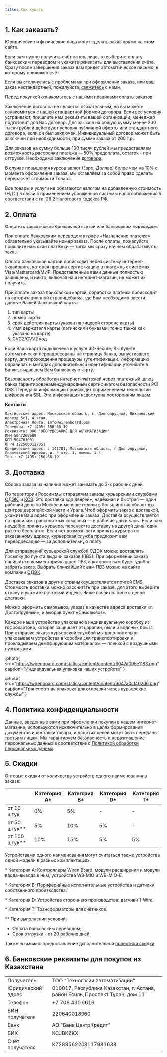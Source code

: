```yaml
---
title: Как купить
---
```


## 1. Как заказать?

Юридические и физические лица могут сделать заказ прямо на этом сайте.

Если вам нужно получить счёт на юр. лицо, то выберите оплату банковским переводом и укажите реквизиты для выставления счёта.
Сразу после завершения заказа вам придёт автоматическое письмо, к которому приложен счёт.

Если вы столкнулись с проблемами при оформлении заказа, или ваш заказ нестандартный, пожалуйста, [свяжитесь](https://wirenboard.com/ru/pages/contacts/) с нами.

Перед покупкой ознакомьтесь с нашими [правилами оплаты заказов](https://docs.google.com/document/d/1Z8J29VmBZGXS3VruEZuUUIsl-nQQzkoyWf3pvSril54/export?format=pdf).

Заключение договора не является обязательным, но вы можете ознакомиться с нашей [стандартной формой договора](https://wirenboard.com/statics/content/files/6601802e4e1f2.pdf).
Если все условия устраивают, пришлите нам реквизиты вашей организации, менеджер подготовит для Вас договор.
Для заказов на общую сумму менее 200 тысяч рублей действуют условия публичной оферты или стандартного договора, если он был заключен.
Индивидуальный договор может быть заключен при необходимости, при сумме заказа от 200 т.р.

Для заказов на сумму больше 100 тысяч рублей мы предоставляем возможность рассрочки платежа — 50% предоплата, остаток - при отгрузке.
Необходимо заключение [договора](https://docs.google.com/document/d/1vM4KHqtWxCtr2RbCGrGQWMj0Vy9rYhlP9XWGqVMDbho/export?format=pdf).

В случае повышения курсов валют (Евро, Доллар) более чем на 10% с момента оформления заказа, мы оставляем за собой право сделать перерасчет стоимости Товара.

Все товары и услуги не облагаются налогом на добавленную стоимость (НДС) в связи с применением упрощенной системы налогообложения в соответствии с гл. 26.2 Налогового Кодекса РФ.

## 2. Оплата

Оплатить заказ можно банковской картой или банковским переводом.

При оплате банковским переводом в графе «Назначение платежа» обязательно указывайте номер заказа.
После оплаты, пожалуйста, пришлите нам скан платёжки — тогда мы сразу начнём обрабатывать заказ.

Оплата банковской картой происходит через систему интернет-эквайринга, которая прошла сертификацию в платежных системах Visa/Mastercard/МИР.
Представленные вами данные полностью защищены, и никто, включая наш интернет-магазин, не может их получить.

При оплате заказа банковской картой, обработка платежа происходит на авторизационной страницебанка, где Вам необходимо ввести данные Вашей банковской карты:
1. тип карты
2. номер карты
3. срок действия карты (указан на лицевой стороне карты)
4. Имя держателя карты (латинскими буквами, точно также как указано на карте)
5. CVC2/CVV2 код


Если Ваша карта подключена к услуге 3D-Secure, Вы будете автоматически переадресованы на страницу банка, выпустившего карту, для прохождения процедуры аутентификации.
Информацию оправилах и методах дополнительной идентификации уточняйте в Банке, выдавшем Вам банковскую карту.

Безопасность обработки интернет-платежей через платежный шлюз банка гарантированамеждународным сертификатом безопасности PCI DSS.
Передача информации происходит сприменением технологии шифрования SSL. Эта информация недоступна посторонним лицам.

**Контакты**

```
Фактический адрес: Московская область, г. Долгопрудный, Лихачевский проезд 6с1, 4 этаж.
Электронная почта: info@wirenboard.com
Телефоны: +7 (495) 150-66-19
Реквизиты: ООО "ОБОРУДОВАНИЕ ДЛЯ АВТОМАТИЗАЦИИ"
ИНН 5047269609
КПП 504701001 
ОГРН 1225000127351
Юридический адрес: : 141701, Московская область, г Долгопрудный, Лихачевский проезд, д. 4 стр. 1, помещ. 1-4
Тел.: +7 (495) 150-66-19
```

## 3. Доставка

Сборка заказа из наличия может занимать до 3-х рабочих дней.

По территории России мы отправляем заказы курьерскими службами [СДЭК](http://cdek.ru/), и [КСЭ](http://cse.ru/).
Это доставка «до дверей», надежная и быстрая — один рабочий день по Москве и меньше недели в большинство областных центров европейской части и Урала.
Чтоб оформить заказ с доставкой, укажите Ваш адрес при оформлении заказа.
Доставка осуществляется по правилам транспортных компаний — в рабочие дни и часы.
Если вам неудобно принять курьера, перенесите доставку на другой день, один раз это бесплатно.
Если нет возможности принять курьера по заказанному адресу, курьерская служба предложит вам переадресацию — за дополнительную плату.

Для отправлений курьерской службой СДЭК можно доставлять посылку до пункта выдачи заказов (ПВЗ).
При оформлении заказа напишите в комментариях адрес ПВЗ, с которого вам будет удобно забрать заказ.
Выбрать ближайший к вам ПВЗ можно на сайте компании [СДЭК](https://www.cdek.ru/ru/offices).

Доставка заказов в другие страны осуществляется почтой EMS.
Стоимость доставки можно рассчитать при заказе, для этого выберите страну и укажите почтовый индекс.
Ниже появится поле с ценой доставки.

Можно оформить самовывоз, указав в качестве адреса доставки «г. Долгопрудный», и выбрав пункт «Самовывоз».

Каждое наше устройство упаковано в индивидуальную коробку из гофрокартона, которая защищает от царапин, пыли и водяных брызг.
При отправке заказа курьерской службой мы дополнительно упаковываем устройства в коробки для транспортировки и прокладываем демпфирующим материалом — пленкой с воздушными пузырьками.

:photo{
    src="https://wirenboard.com/statics/content/content/6047a095e1183.png"
    caption="Индивидуальная упаковка наших устройств"
}

:photo{
    src="https://wirenboard.com/statics/content/content/6047a0cf402d6.png"
    caption="Транспортная упаковка для отправки через курьерские службы"
}

## 4. Политика конфиденциальности

Данные, введенные вами при оформлении покупки в нашем интернет-магазине, используются исключительно в целях формирования документов и доставки товара, и для этих целей могут быть переданы третьим лицам.
Мы гарантируем безопасность и неразглашение персональных данных в соответствие с [Политикой обработки персональных данных](https://wirenboard.com/ru/pages/personal-data-policy/).

## 5. Скидки

Оптовые скидки от количества устройств одного наименования в заказе:

|                    | Категория A* | Категория B* | Категория D* | Категория T* |
|--------------------|--------------|--------------|--------------|--------------|
| от 10 штук         | 0%           | 5%           | -            | -            |
| от 50 штук**       | 5%           | 10%          | 5%           | -            |
| от 100 штук**      | 10%          | 15%          | 5%           | 5%           |

Устройствами одного наименования могут считаться также устройства одной модели в разных комплектациях.

\* Категория A: Контроллеры Wiren Board, модули расширения и модули ввода-вывода к ним, устройства WB-MIO и WB-MIO-E.

\* Категория B: Периферийные исполнительные устройства и датчики собственного производства.

\* Категория D: Устройства стороннего производства: датчики 1-Wire.

\* Категория T: Трансформаторы для счётчиков.

** При выполнении условий:
- Оплата банковским переводом;
- Срок отгрузки - от 20 рабочих дней.

Также возможно предоставление дополнительной [проектной скидки](https://wirenboard.com/statics/content/files/64bfc987a5596.pdf).

## 6. Банковские реквизиты для покупок из Казахстана

|                  |                                                         |
|----------------------|-----------------------------------------------------------------|
| Получатель           | ТОО "Технологии автоматизации"                                  |
| Юридический адрес     | 010017, Республика Казахстан, г. Астана, район Есиль, Проспект Тұран, дом 11|
| Телефон              | +7 706 430 6619                                                |
| БИН получателя       | 220640018960                                                   |
| Банк                 | АО "Банк ЦентрКредит"                                          |
| БИК                  | KCJBKZKX                                                       |
| Счёт получателя      | KZ288562203117981638                                           |

